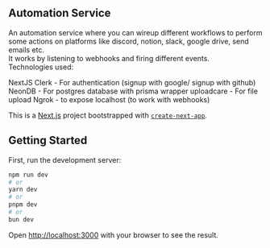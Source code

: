 
## Automation Service
An automation service where you can wireup different workflows to perform some actions on platforms like discord, notion, slack, google drive, send emails etc. <br />
It works by listening to webhooks and firing different events.<br />
Technologies used: <br />

NextJS
Clerk - For authentication (signup with google/ signup with github)
NeonDB - For postgres database with prisma wrapper
uploadcare - For file upload
Ngrok - to expose localhost (to work with webhooks)


This is a [Next.js](https://nextjs.org/) project bootstrapped with [`create-next-app`](https://github.com/vercel/next.js/tree/canary/packages/create-next-app).

## Getting Started

First, run the development server:

```bash
npm run dev
# or
yarn dev
# or
pnpm dev
# or
bun dev
```

Open [http://localhost:3000](http://localhost:3000) with your browser to see the result.
